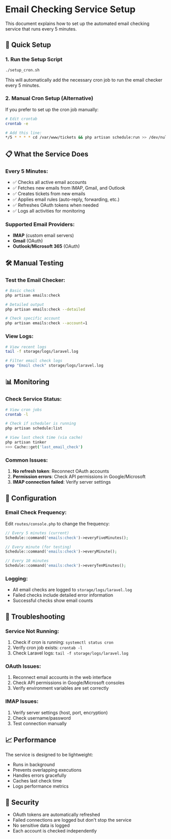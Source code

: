 # Email Checking Service Setup

This document explains how to set up the automated email checking service that runs every 5 minutes.

## 🚀 Quick Setup

### 1. Run the Setup Script

```bash
./setup_cron.sh
```

This will automatically add the necessary cron job to run the email checker every 5 minutes.

### 2. Manual Cron Setup (Alternative)

If you prefer to set up the cron job manually:

```bash
# Edit crontab
crontab -e

# Add this line:
*/5 * * * * cd /var/www/tickets && php artisan schedule:run >> /dev/null 2>&1
```

## 📋 What the Service Does

### Every 5 Minutes:

-   ✅ Checks all active email accounts
-   ✅ Fetches new emails from IMAP, Gmail, and Outlook
-   ✅ Creates tickets from new emails
-   ✅ Applies email rules (auto-reply, forwarding, etc.)
-   ✅ Refreshes OAuth tokens when needed
-   ✅ Logs all activities for monitoring

### Supported Email Providers:

-   **IMAP** (custom email servers)
-   **Gmail** (OAuth)
-   **Outlook/Microsoft 365** (OAuth)

## 🛠️ Manual Testing

### Test the Email Checker:

```bash
# Basic check
php artisan emails:check

# Detailed output
php artisan emails:check --detailed

# Check specific account
php artisan emails:check --account=1
```

### View Logs:

```bash
# View recent logs
tail -f storage/logs/laravel.log

# Filter email check logs
grep "Email check" storage/logs/laravel.log
```

## 📊 Monitoring

### Check Service Status:

```bash
# View cron jobs
crontab -l

# Check if scheduler is running
php artisan schedule:list

# View last check time (via cache)
php artisan tinker
>>> Cache::get('last_email_check')
```

### Common Issues:

1. **No refresh token**: Reconnect OAuth accounts
2. **Permission errors**: Check API permissions in Google/Microsoft
3. **IMAP connection failed**: Verify server settings

## 🔧 Configuration

### Email Check Frequency:

Edit `routes/console.php` to change the frequency:

```php
// Every 5 minutes (current)
Schedule::command('emails:check')->everyFiveMinutes();

// Every minute (for testing)
Schedule::command('emails:check')->everyMinute();

// Every 10 minutes
Schedule::command('emails:check')->everyTenMinutes();
```

### Logging:

-   All email checks are logged to `storage/logs/laravel.log`
-   Failed checks include detailed error information
-   Successful checks show email counts

## 🚨 Troubleshooting

### Service Not Running:

1. Check if cron is running: `systemctl status cron`
2. Verify cron job exists: `crontab -l`
3. Check Laravel logs: `tail -f storage/logs/laravel.log`

### OAuth Issues:

1. Reconnect email accounts in the web interface
2. Check API permissions in Google/Microsoft consoles
3. Verify environment variables are set correctly

### IMAP Issues:

1. Verify server settings (host, port, encryption)
2. Check username/password
3. Test connection manually

## 📈 Performance

The service is designed to be lightweight:

-   Runs in background
-   Prevents overlapping executions
-   Handles errors gracefully
-   Caches last check time
-   Logs performance metrics

## 🔐 Security

-   OAuth tokens are automatically refreshed
-   Failed connections are logged but don't stop the service
-   No sensitive data is logged
-   Each account is checked independently
